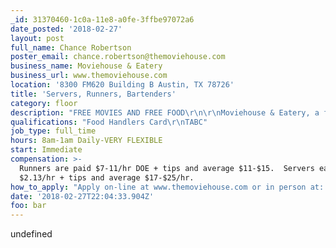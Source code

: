 ```yaml
---
_id: 31370460-1c0a-11e8-a0fe-3ffbe97072a6
date_posted: '2018-02-27'
layout: post
full_name: Chance Robertson
poster_email: chance.robertson@themoviehouse.com
business_name: Moviehouse & Eatery
business_url: www.themoviehouse.com
location: '8300 FM620 Building B Austin, TX 78726'
title: 'Servers, Runners, Bartenders'
category: floor
description: "FREE MOVIES AND FREE FOOD\r\n\r\nMoviehouse & Eatery, a full service dine-in theater, is now hiring full-time and part-time Food Runners, Servers, and Bartenders at our Austin location. We are looking for hard working individuals who want a career opportunity in a fast-growing dine-in theater company to join our team. We offer great pay, full benefits potential including medical, dental & vision, flexible hours, an awesome work environment and free movies.\r\n\r\nWe are opening a new location in southwest Austin in May. Get trained today.\r\n\r\nGet started today and apply online \r\nhttps://themoviehouse.companycareersite.com\r\n\r\nor\r\n\r\nApply in Person at \r\n8300 N FM 620, BLDG B\r\nAustin, TX 78726"
qualifications: "Food Handlers Card\r\nTABC"
job_type: full_time
hours: 8am-1am Daily-VERY FLEXIBLE
start: Immediate
compensation: >-
  Runners are paid $7-11/hr DOE + tips and average $11-$15.  Servers earn
  $2.13/hr + tips and average $17-$25/hr.
how_to_apply: "Apply on-line at www.themoviehouse.com or in person at: \r\n\r\n8300 FM620 Building B\r\nAustin, TX 78726"
date: '2018-02-27T22:04:33.904Z'
foo: bar
---
```

undefined
